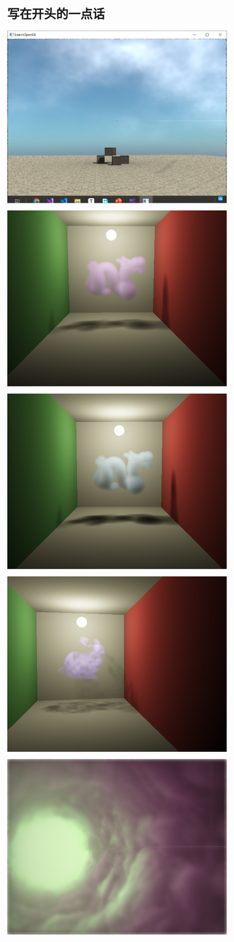 # 写在开头的一点话

![](README.assets/图片1.png)

![9](JXEngine/Output/Scene(1)/GroudTruth/9.bmp)

![18](JXEngine/Output/Scene(1)/GroudTruth/18.bmp)

![11](JXEngine/Output/Scene(2)/GroudTruth/11.bmp)

![17](JXEngine/Output/Scene(3)/MyMethod/17.bmp)